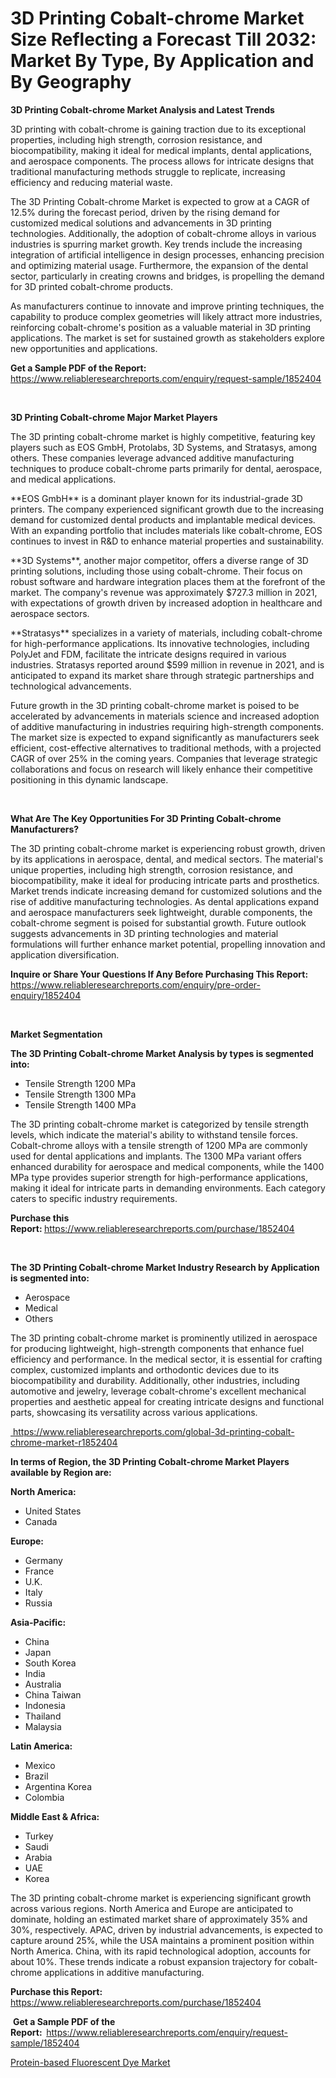 <p><h1>3D Printing Cobalt-chrome Market Size Reflecting a Forecast Till 2032: Market By Type, By Application and By Geography</h1></p><p><strong>3D Printing Cobalt-chrome Market Analysis and Latest Trends</strong></p>
<p><p>3D printing with cobalt-chrome is gaining traction due to its exceptional properties, including high strength, corrosion resistance, and biocompatibility, making it ideal for medical implants, dental applications, and aerospace components. The process allows for intricate designs that traditional manufacturing methods struggle to replicate, increasing efficiency and reducing material waste. </p><p>The 3D Printing Cobalt-chrome Market is expected to grow at a CAGR of 12.5% during the forecast period, driven by the rising demand for customized medical solutions and advancements in 3D printing technologies. Additionally, the adoption of cobalt-chrome alloys in various industries is spurring market growth. Key trends include the increasing integration of artificial intelligence in design processes, enhancing precision and optimizing material usage. Furthermore, the expansion of the dental sector, particularly in creating crowns and bridges, is propelling the demand for 3D printed cobalt-chrome products. </p><p>As manufacturers continue to innovate and improve printing techniques, the capability to produce complex geometries will likely attract more industries, reinforcing cobalt-chrome's position as a valuable material in 3D printing applications. The market is set for sustained growth as stakeholders explore new opportunities and applications.</p></p>
<p><strong>Get a Sample PDF of the Report:&nbsp;</strong> <a href="https://www.reliableresearchreports.com/enquiry/request-sample/1852404?utm_campaign=1581&utm_medium=2&utm_source=Github&utm_content=ia&utm_term=03022025&utm_id=3d-printing-cobalt-chrome">https://www.reliableresearchreports.com/enquiry/request-sample/1852404</a></p>
<p>&nbsp;</p>
<p><strong>3D Printing Cobalt-chrome Major Market Players</strong></p>
<p><p>The 3D printing cobalt-chrome market is highly competitive, featuring key players such as EOS GmbH, Protolabs, 3D Systems, and Stratasys, among others. These companies leverage advanced additive manufacturing techniques to produce cobalt-chrome parts primarily for dental, aerospace, and medical applications.</p><p>**EOS GmbH** is a dominant player known for its industrial-grade 3D printers. The company experienced significant growth due to the increasing demand for customized dental products and implantable medical devices. With an expanding portfolio that includes materials like cobalt-chrome, EOS continues to invest in R&D to enhance material properties and sustainability.</p><p>**3D Systems**, another major competitor, offers a diverse range of 3D printing solutions, including those using cobalt-chrome. Their focus on robust software and hardware integration places them at the forefront of the market. The company's revenue was approximately $727.3 million in 2021, with expectations of growth driven by increased adoption in healthcare and aerospace sectors.</p><p>**Stratasys** specializes in a variety of materials, including cobalt-chrome for high-performance applications. Its innovative technologies, including PolyJet and FDM, facilitate the intricate designs required in various industries. Stratasys reported around $599 million in revenue in 2021, and is anticipated to expand its market share through strategic partnerships and technological advancements.</p><p>Future growth in the 3D printing cobalt-chrome market is poised to be accelerated by advancements in materials science and increased adoption of additive manufacturing in industries requiring high-strength components. The market size is expected to expand significantly as manufacturers seek efficient, cost-effective alternatives to traditional methods, with a projected CAGR of over 25% in the coming years. Companies that leverage strategic collaborations and focus on research will likely enhance their competitive positioning in this dynamic landscape.</p></p>
<p>&nbsp;</p>
<p><strong>What Are The Key Opportunities For 3D Printing Cobalt-chrome Manufacturers?</strong></p>
<p><p>The 3D printing cobalt-chrome market is experiencing robust growth, driven by its applications in aerospace, dental, and medical sectors. The material's unique properties, including high strength, corrosion resistance, and biocompatibility, make it ideal for producing intricate parts and prosthetics. Market trends indicate increasing demand for customized solutions and the rise of additive manufacturing technologies. As dental applications expand and aerospace manufacturers seek lightweight, durable components, the cobalt-chrome segment is poised for substantial growth. Future outlook suggests advancements in 3D printing technologies and material formulations will further enhance market potential, propelling innovation and application diversification.</p></p>
<p><strong>Inquire or Share Your Questions If Any Before Purchasing This Report:</strong> <a href="https://www.reliableresearchreports.com/enquiry/pre-order-enquiry/1852404?utm_campaign=1581&utm_medium=2&utm_source=Github&utm_content=ia&utm_term=03022025&utm_id=3d-printing-cobalt-chrome">https://www.reliableresearchreports.com/enquiry/pre-order-enquiry/1852404</a></p>
<p>&nbsp;</p>
<p><strong>Market Segmentation</strong></p>
<p><strong>The 3D Printing Cobalt-chrome Market Analysis by types is segmented into:</strong></p>
<p><ul><li>Tensile Strength 1200 MPa</li><li>Tensile Strength 1300 MPa</li><li>Tensile Strength 1400 MPa</li></ul></p>
<p><p>The 3D printing cobalt-chrome market is categorized by tensile strength levels, which indicate the material's ability to withstand tensile forces. Cobalt-chrome alloys with a tensile strength of 1200 MPa are commonly used for dental applications and implants. The 1300 MPa variant offers enhanced durability for aerospace and medical components, while the 1400 MPa type provides superior strength for high-performance applications, making it ideal for intricate parts in demanding environments. Each category caters to specific industry requirements.</p></p>
<p><strong>Purchase this Report:&nbsp;</strong><a href="https://www.reliableresearchreports.com/purchase/1852404?utm_campaign=1581&utm_medium=2&utm_source=Github&utm_content=ia&utm_term=03022025&utm_id=3d-printing-cobalt-chrome">https://www.reliableresearchreports.com/purchase/1852404</a></p>
<p>&nbsp;</p>
<p><strong>The 3D Printing Cobalt-chrome Market Industry Research by Application is segmented into:</strong></p>
<p><ul><li>Aerospace</li><li>Medical</li><li>Others</li></ul></p>
<p><p>The 3D printing cobalt-chrome market is prominently utilized in aerospace for producing lightweight, high-strength components that enhance fuel efficiency and performance. In the medical sector, it is essential for crafting complex, customized implants and orthodontic devices due to its biocompatibility and durability. Additionally, other industries, including automotive and jewelry, leverage cobalt-chrome's excellent mechanical properties and aesthetic appeal for creating intricate designs and functional parts, showcasing its versatility across various applications.</p></p>
<p><a href="https://www.reliableresearchreports.com/global-3d-printing-cobalt-chrome-market-r1852404?utm_campaign=1581&utm_medium=2&utm_source=Github&utm_content=ia&utm_term=03022025&utm_id=3d-printing-cobalt-chrome">&nbsp;https://www.reliableresearchreports.com/global-3d-printing-cobalt-chrome-market-r1852404</a></p>
<p><strong>In terms of Region, the 3D Printing Cobalt-chrome Market Players available by Region are:</strong></p>
<p>
    <p> <strong> North America: </strong>
        <ul>
            <li>United States</li>
            <li>Canada</li>
        </ul>
        </p> 
    <p> <strong> Europe: </strong>
        <ul>
            <li>Germany</li>
            <li>France</li>
            <li>U.K.</li>
            <li>Italy</li>
            <li>Russia</li>
        </ul>
        </p> 
    <p> <strong> Asia-Pacific: </strong>
        <ul>
            <li>China</li>
            <li>Japan</li>
            <li>South Korea</li>
            <li>India</li>
            <li>Australia</li>
            <li>China Taiwan</li>
            <li>Indonesia</li>
            <li>Thailand</li>
            <li>Malaysia</li>
        </ul>
        </p> 
    <p> <strong> Latin America: </strong>
        <ul>
            <li>Mexico</li>
            <li>Brazil</li>
            <li>Argentina Korea</li>
            <li>Colombia</li>
        </ul>
        </p> 
    <p> <strong> Middle East & Africa: </strong>
        <ul>
            <li>Turkey</li>
            <li>Saudi</li>
            <li>Arabia</li>
            <li>UAE</li>
            <li>Korea</li>
        </ul>
    </p>
    </p>
<p><p>The 3D printing cobalt-chrome market is experiencing significant growth across various regions. North America and Europe are anticipated to dominate, holding an estimated market share of approximately 35% and 30%, respectively. APAC, driven by industrial advancements, is expected to capture around 25%, while the USA maintains a prominent position within North America. China, with its rapid technological adoption, accounts for about 10%. These trends indicate a robust expansion trajectory for cobalt-chrome applications in additive manufacturing.</p></p>
<p><strong>Purchase this Report: </strong><a href="https://www.reliableresearchreports.com/purchase/1852404?utm_campaign=1581&utm_medium=2&utm_source=Github&utm_content=ia&utm_term=03022025&utm_id=3d-printing-cobalt-chrome">https://www.reliableresearchreports.com/purchase/1852404</a></p>
<p>&nbsp;<strong>Get a Sample PDF of the Report:&nbsp;&nbsp;</strong><a href="https://www.reliableresearchreports.com/enquiry/request-sample/1852404?utm_campaign=1581&utm_medium=2&utm_source=Github&utm_content=ia&utm_term=03022025&utm_id=3d-printing-cobalt-chrome">https://www.reliableresearchreports.com/enquiry/request-sample/1852404</a></p>
<p><strong></strong></p>
<p><p><a href="https://github.com/mookiesville/Market-Research-Report-List-1/blob/main/protein-based-fluorescent-dye-market.md?utm_campaign=1581&utm_medium=2&utm_source=Github&utm_content=ia&utm_term=03022025&utm_id=3d-printing-cobalt-chrome">Protein-based Fluorescent Dye Market</a></p></p>